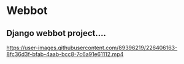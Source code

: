 # Webbot

## Django webbot project....



https://user-images.githubusercontent.com/89396219/226406163-8fc36d3f-bfab-4aab-bcc8-7c6a91e61112.mp4

